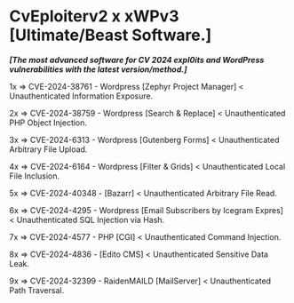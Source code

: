 # CvEploiterv2 x xWPv3 [Ultimate/Beast Software.]

***[The most advanced software for CV 2024 expl0its and WordPress vulnerabilities
     with the latest version/method.]***


1x => CVE-2024-38761 - Wordpress [Zephyr Project Manager] < Unauthenticated Information Exposure.

2x => CVE-2024-38759 - Wordpress [Search & Replace] < Unauthenticated PHP Object Injection.

3x => CVE-2024-6313 - Wordpress [Gutenberg Forms] < Unauthenticated Arbitrary File Upload.

4x => CVE-2024-6164 - Wordpress [Filter & Grids] < Unauthenticated Local File Inclusion.

5x => CVE-2024-40348 - [Bazarr] < Unauthenticated Arbitrary File Read.

6x => CVE-2024-4295 - Wordpress [Email Subscribers by Icegram Expres] < Unauthenticated SQL Injection via Hash.

7x => CVE-2024-4577 - PHP [CGI] < Unauthenticated Command Injection.

8x => CVE-2024-4836 - [Edito CMS] < Unauthenticated Sensitive Data Leak.

9x => CVE-2024-32399 - RaidenMAILD [MailServer] < Unauthenticated Path Traversal.
